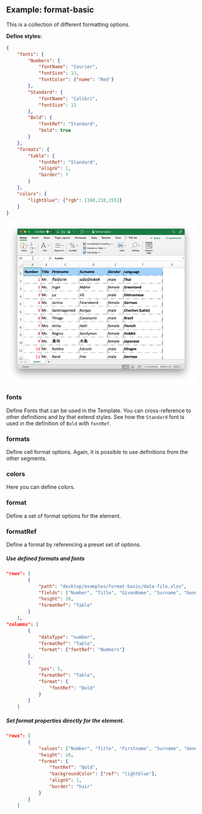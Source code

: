 ## Example: format-basic

This is a collection of different formatting options.

**Define styles:**

```json
{
	"fonts": {
		"Numbers": {
			"fontName": "Courier",
			"fontSize": 13,
			"fontColor": {"name": "Red"}
		},
		"Standard": {
			"fontName": "Calibri",
			"fontSize": 13
		},
		"Bold": {
			"fontRef": "Standard",
			"bold": true
		}
	},
	"formats": {
		"table": {
			"fontRef": "Standard",
			"alignV": 1,
			"border": 7
		}
	},
	"colors": {
		"lightblue": {"rgb": [160,210,255]}
	}
}
```
![Preview](Preview.png)

### fonts

Define Fonts that can be used in the Template. You can cross-reference to other definitions and by that extend styles. See how the `Standard` font is used in the definition of `Bold` with `fontRef`.

### formats

Define cell format options. Again, it is possible to use definitions from the other segments.

### colors

Here you can define colors.

### format

Define a set of format options for the element.

### formatRef

Define a format by referencing a preset set of options.

##### **Use defined formats and fonts**

```json
"rows": [
		{
			"path": "desktop/examples/format-basic/data-file.xlsx",
			"fields": ["Number", "Title", "GivenName", "Surname", "Gender", "NameSet"],
			"height": 26,
			"formatRef": "Table"
		}
	],
"columns": [
		{
			"dataType": "number",
			"formatRef": "Table",
			"format": {"fontRef": "Numbers"}
		},
		{
			"pos": 5,
			"formatRef": "Table",
			"format": {
				"fontRef": "Bold"
			}
		}
	]
```

##### Set format properties directly for the element.

```json
"rows": [
		{
			"values": ["Number", "Title", "Firstname", "Surname", "Gender", "Language"],
			"height": 26,
			"format": {
				"fontRef": "Bold",
				"backgroundColor": {"ref": "lightblue"},
				"alignV": 1,
				"border": "hair"
			}
		}
	]
```

